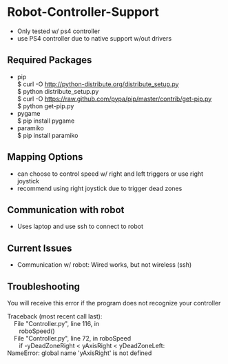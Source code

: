 # Robot-Controller-Support

- Only tested w/ ps4 controller
- use PS4 controller due to native support w/out drivers

## Required Packages

- pip </br>
$ curl -O http://python-distribute.org/distribute_setup.py </br>
$ python distribute_setup.py </br>
$ curl -O https://raw.github.com/pypa/pip/master/contrib/get-pip.py </br>
$ python get-pip.py
- pygame </br>
$ pip install pygame
- paramiko </br>
$ pip install paramiko

## Mapping Options

- can choose to control speed w/ right and left triggers or use right joystick
- recommend using right joystick due to trigger dead zones

## Communication with robot

- Uses laptop and use ssh to connect to robot

## Current Issues

- Communication w/ robot: Wired works, but not wireless (ssh)

## Troubleshooting

You will receive this error if the program does not recognize your controller

Traceback (most recent call last): </br>
&nbsp;&nbsp;&nbsp;  File "Controller.py", line 116, in <module> </br>
&nbsp;&nbsp;&nbsp;&nbsp;&nbsp;&nbsp;    roboSpeed() </br>
&nbsp;&nbsp;&nbsp;  File "Controller.py", line 72, in roboSpeed </br>
&nbsp;&nbsp;&nbsp;&nbsp;&nbsp;&nbsp;    if -yDeadZoneRight < yAxisRight < yDeadZoneLeft: </br>
NameError: global name 'yAxisRight' is not defined </br>
